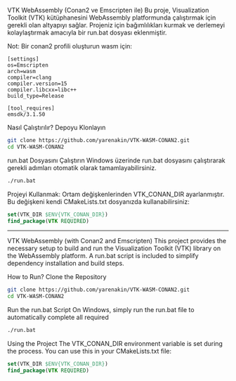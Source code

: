 VTK WebAssembly (Conan2 ve Emscripten ile)
Bu proje, Visualization Toolkit (VTK) kütüphanesini WebAssembly platformunda çalıştırmak için gerekli olan altyapıyı sağlar. Projeniz için bağımlılıkları kurmak ve derlemeyi kolaylaştırmak amacıyla bir run.bat dosyası eklenmiştir.

Not: Bir conan2 profili oluşturun wasm için: 
```
[settings]
os=Emscripten
arch=wasm
compiler=clang
compiler.version=15
compiler.libcxx=libc++
build_type=Release

[tool_requires]
emsdk/3.1.50
```
Nasıl Çalıştırılır?
Depoyu Klonlayın

``` bash
git clone https://github.com/yarenakin/VTK-WASM-CONAN2.git
cd VTK-WASM-CONAN2
```
run.bat Dosyasını Çalıştırın
Windows üzerinde run.bat dosyasını çalıştırarak gerekli adımları otomatik olarak tamamlayabilirsiniz.

```bash
./run.bat
```

Projeyi Kullanmak:
Ortam değişkenlerinden VTK_CONAN_DIR ayarlanmıştır. Bu değişkeni kendi CMakeLists.txt dosyanızda kullanabilirsiniz:

```cmake
set(VTK_DIR $ENV{VTK_CONAN_DIR})
find_package(VTK REQUIRED)
```
---
VTK WebAssembly (with Conan2 and Emscripten)
This project provides the necessary setup to build and run the Visualization Toolkit (VTK) library on the WebAssembly platform. A run.bat script is included to simplify dependency installation and build steps.

How to Run?
Clone the Repository
``` bash
git clone https://github.com/yarenakin/VTK-WASM-CONAN2.git
cd VTK-WASM-CONAN2
```

Run the run.bat Script
On Windows, simply run the run.bat file to automatically complete all required
```bash
./run.bat
```
Using the Project
The VTK_CONAN_DIR environment variable is set during the process. You can use this in your CMakeLists.txt file:

```cmake
set(VTK_DIR $ENV{VTK_CONAN_DIR})
find_package(VTK REQUIRED)
```
